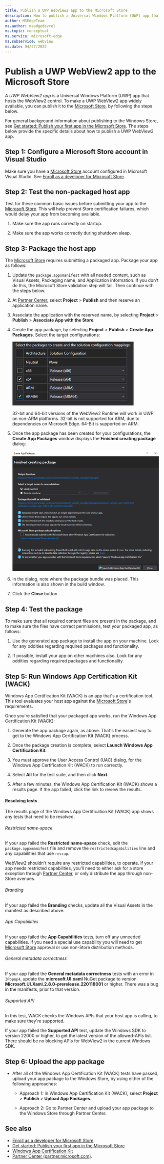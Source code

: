 ```yaml
---
title: Publish a UWP WebView2 app to the Microsoft Store
description: How to publish a Universal Windows Platform (UWP) app that hosts the WebView2 control to the Microsoft Store.
author: MSEdgeTeam
ms.author: msedgedevrel
ms.topic: conceptual
ms.service: microsoft-edge
ms.subservice: webview
ms.date: 04/27/2022
---
```

# Publish a UWP WebView2 app to the Microsoft Store

A _UWP WebView2 app_ is a Universal Windows Platform (UWP) app that hosts the WebView2 control.  To make a UWP WebView2 app widely available, you can publish it to the [Microsoft Store](https://apps.microsoft.com), by following the steps below.

For general background information about publishing to the Windows Store, see [Get started: Publish your first app in the Microsoft Store](/windows/apps/publish/).  The steps below provide the specific details about how to publish a UWP WebView2 app.


<!-- ====================================================================== -->
## Step 1: Configure a Microsoft Store account in Visual Studio

Make sure you have a [Microsoft Store](https://apps.microsoft.com) account configured in Microsoft Visual Studio.  See [Enroll as a developer for Microsoft Store](https://developer.microsoft.com/microsoft-store/register/).


<!-- ====================================================================== -->
## Step 2: Test the non-packaged host app

Test for these common basic issues before submitting your app to the [Microsoft Store](https://apps.microsoft.com).  This will help prevent Store certification failures, which would delay your app from becoming available.

1. Make sure the app runs correctly on startup.

1. Make sure the app works correctly during shutdown sleep.


<!-- ====================================================================== -->
## Step 3: Package the host app

The [Microsoft Store](https://apps.microsoft.com) requires submitting a packaged app.  Package your app as follows:

1. Update the `package.appxmanifest` with all needed content, such as Visual Assets, Packaging name, and Application information.  If you don't do this, the Microsoft Store validation step will fail.  Then continue with the steps below.

1. At [Partner Center](https://partner.microsoft.com), select **Project** > **Publish** and then reserve an application name.

1. Associate the application with the reserved name, by selecting **Project** > **Publish** > **Associate App with the Store**.

1. Create the app package, by selecting **Project** > **Publish** > **Create App Packages**.  Select the target configurations:

   ![Selecting target configurations](publish-uwp-app-store-images/package-selection.png)

   32-bit and 64-bit versions of the WebView2 Runtime will work in UWP on non-ARM platforms. 32-bit is not supported for ARM, due to dependencies on Microsoft Edge.  64-Bit is supported on ARM.

1. Once the app package has been created for your configurations, the **Create App Packages** window displays the **Finished creating package** dialog:

   ![Windows App Certification Kit](publish-uwp-app-store-images/win-app-cert-kit.png)

1. In the dialog, note where the package bundle was placed.  This information is also shown in the build window.

1. Click the **Close** button.
 

<!-- ====================================================================== -->
## Step 4: Test the package

To make sure that all required content files are present in the package, and to make sure the files have correct permissions, test your packaged app, as follows:

1. Use the generated app package to install the app on your machine.  Look for any oddities regarding required packages and functionality.

1. If possible, install your app on other machines also.  Look for any oddities regarding required packages and functionality.


<!-- ====================================================================== -->
## Step 5: Run Windows App Certification Kit (WACK)

<!-- * [Windows App Certification Kit](https://learn.microsoft.com/windows/uwp/debug-test-perf/windows-app-certification-kit) -->

Windows App Certification Kit (WACK) is an app that's a certification tool.  This tool evaluates your host app against the [Microsoft Store](https://apps.microsoft.com)'s requirements.

Once you're satisfied that your packaged app works, run the Windows App Certification Kit (WACK):

1. Generate the app package again, as above.  That's the easiest way to get to the Windows App Certification Kit (WACK) process.

1. Once the package creation is complete, select **Launch Windows App Certification Kit**.

1. You must approve the User Access Control (UAC) dialog, for the Windows App Certification Kit (WACK) to run correctly.

1. Select **All** for the test suite, and then click **Next**.

1. After a few minutes, the Windows App Certification Kit (WACK) shows a results page.  If the app failed, click the link to review the results.


<!-- ---------------------------------- -->
#### Resolving tests

The results page of the Windows App Certification Kit (WACK) app shows any tests that need to be resolved.


<!-- ---------- -->
###### Restricted name-space

If your app failed the **Restricted name-space** check, edit the `package.appxmanifest` file and remove the `restrictedcapabilities` line and any capabilities that use `rescap`.

WebView2 shouldn't require any restricted capabilities, to operate.  If your app needs restricted capabilities, you'll need to either ask for a store exception through [Partner Center](https://partner.microsoft.com), or only distribute the app through non-Store avenues.


<!-- ---------- -->
###### Branding

If your app failed the **Branding** checks, update all the Visual Assets in the manifest as described above.


<!-- ---------- -->
###### App Capabilities

If your app failed the **App Capabilities** tests, turn off any unneeded capabilities.  If you need a special use capability you will need to get [Microsoft Store](https://apps.microsoft.com) approval or use non-Store distribution methods.


<!-- ---------- -->
###### General metadata correctness

If your app failed the **General metadata correctness** tests with an error in `IPopup4`, update the **microsoft.UI.xaml** NuGet package to version **Microsoft.UI.Xaml.2.8.0-prerelease.220118001** or higher.  There was a bug in the manifests, prior to that version.


<!-- ---------- -->
###### Supported API

In this test, WACK checks the Windows APIs that your host app is calling, to make sure they're supported.

If your app failed the **Supported API** test, update the Windows SDK to version 22000 or higher, to get the latest version of the allowed-APIs list.  There should be no blocking APIs for WebView2 in the current Windows SDK.


<!-- ====================================================================== -->
## Step 6: Upload the app package

*  After all of the Windows App Certification Kit (WACK) tests have passed, upload your app package to the Windows Store, by using either of the following approaches:

   *  Approach 1: In Windows App Certification Kit (WACK), select **Project** > **Publish** > **Upload App Packages**.

   *  Approach 2: Go to Partner Center and upload your app package to the Windows Store through Partner Center. 


<!-- ====================================================================== -->
## See also

* [Enroll as a developer for Microsoft Store](https://developer.microsoft.com/microsoft-store/register/)
* [Get started: Publish your first app in the Microsoft Store](/windows/apps/publish/)
* [Windows App Certification Kit](/windows/uwp/debug-test-perf/windows-app-certification-kit)
* [Partner Center (partner.microsoft.com)](https://partner.microsoft.com).
